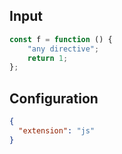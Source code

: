 
## Input
```javascript input
const f = function () {
    "any directive";
    return 1;
};
```

## Configuration
```json configuration
{
  "extension": "js"
}
```
